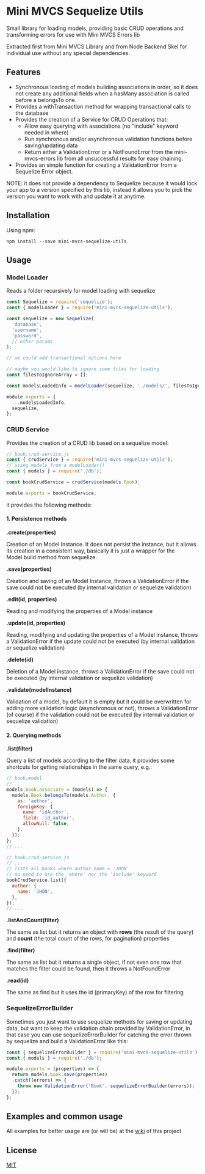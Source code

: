 # Mini MVCS Sequelize Utils

Small library for loading models, providing basic CRUD operations and transforming errors for use with Mini MVCS Errors lib

Extracted first from Mini MVCS Library and from Node Backend Skel for individual use without any special dependencies.

## Features

- Synchronous loading of models building associations in order, so it does not create any additional fields when a hasMany association is called before a belongsTo one.
- Provides a withTransaction method for wrapping transactional calls to the database
- Provides the creation of a Service for CRUD Operations that:
  * Allow easy querying with associations (no "include" keyword needed in where)
  * Run synchronous and/or asynchronous validation functions before saving/updating data
  * Return either a ValidationError or a NotFoundError from the mini-mvcs-errors lib from all unsuccessful results for easy chaining.
- Provides an simple function for creating a ValidationError from a Sequelize Error object.

NOTE: it does not provide a dependency to Sequelize because it would lock your app to a version specified by this lib, instead it allows you to pick the version you want to work with and update it at anytime.

## Installation

Using npm:

```
npm install --save mini-mvcs-sequelize-utils
```

## Usage

### Model Loader

Reads a folder recursively for model loading with sequelize

```javascript
const Sequelize = require('sequelize');
const { modelLoader } = require('mini-mvcs-sequelize-utils');

const sequelize = new Sequelize(
  'database',
  'username',
  'password',
  // other params
);

// we could add transactional options here

// maybe you would like to ignore some files for loading
const filesToIgnoreArray = [];

const modelsLoadedInfo = modelLoader(sequelize, './models/', filesToIgnoreArray)

module.exports = {
  ...modelsLoadedInfo,
  sequelize,
};
```

### CRUD Service

Provides the creation of a CRUD lib based on a sequelize model:

```javascript
// book.crud-service.js
const { crudService } = require('mini-mvcs-sequelize-utils');
// using models from a modelLoader()
const { models } = require('./db');

const bookCrudService = crudService(models.Book);

module.exports = bookCrudService;
```

it provides the following methods:

#### 1. Persistence methods

**.create(properties)**

Creation of an Model Instance. It does not persist the instance, but it allows its creation in a consistent way, basically it is just a wrapper for the Model.build method from sequelize.

**.save(properties)**

Creation and saving of an Model Instance, throws a ValidationError if the save could not be executed (by internal validation or sequelize validation)

**.edit(id, properties)**

Reading and modifying the properties of a Model instance

**.update(id, properties)**

Reading, modifying and updating the properties of a Model instance, throws a ValidationError if the update could not be executed (by internal validation or sequelize validation)

**.delete(id)**

Deletion of a Model instance, throws a ValidationError if the save could not be executed (by internal validation or sequelize validation)

**.validate(modelInstance)**

Validation of a model, by default it is empty but it could be overwritten for adding more validation logic (asynchronous or not), throws a ValidationError (of course) if the validation could not be executed (by internal validation or sequelize validation)

#### 2. Querying methods

**.list(filter)**

Query a list of models according to the filter data, it provides some shortcuts for getting relationships in the same query, e.g.:

```js
// book.model
// ...
models.Book.associate = (models) => {
  models.Book.belongsTo(models.Author, {
    as: 'author',
    foreignKey: {
      name: 'idAuthor',
      field: 'id_author',
      allowNull: false,
    },
  });
};
// ...

// book.crud-service.js
// ...
// lists all books where author.name = 'JHON'
// no need to use the 'where' nor the 'include' keyword
bookCrudService.list({
  author: {
    name: 'JHON',
  },
});
// ...
```

**.listAndCount(filter)**

The same as list but it returns an object with **rows** (the result of the query) and **count** (the total count of the rows, for pagination) properties

**.find(filter)**

The same as list but it returns a single object, if not even one row that matches the filter could be found, then it throws a NotFoundError

**.read(id)**

The same as find but it uses the id (primaryKey) of the row for filtering

### SequelizeErrorBuilder

Sometimes you just want to use sequelize methods for saving or updating data, but want to keep the validation chain provided by ValidationError, in that case you can use sequelizeErrorBuilder for catching the error thrown by sequelize and build a ValidationError like this:

```javascript
const { sequelizeErrorBuilder } = require('mini-mvcs-sequelize-utils');
const { models } = require('./db');

module.exports = (properties) => {
  return models.book.save(properties)
  .catch((errors) => {
    throw new ValidationError('Book', sequelizeErrorBuilder(errors));
  });
};
```

## Examples and common usage

All examples for better usage are (or will be) at the [wiki](https://github.com/nardhar/mini-mvcs-sequelize-utils/wiki) of this project

## License

[MIT](https://github.com/nardhar/mini-mvcs-readdir-sync/blob/master/LICENSE)
